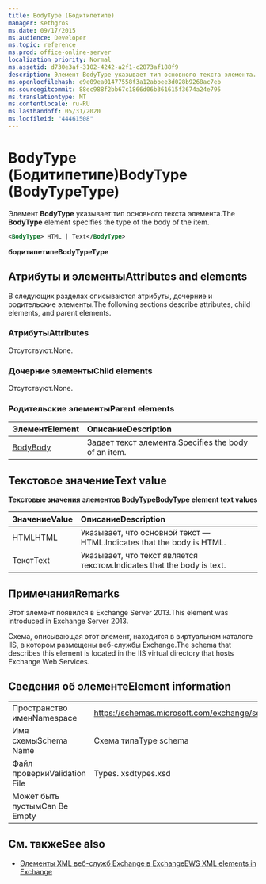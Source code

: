```yaml
---
title: BodyType (Бодитипетипе)
manager: sethgros
ms.date: 09/17/2015
ms.audience: Developer
ms.topic: reference
ms.prod: office-online-server
localization_priority: Normal
ms.assetid: d730e3af-3102-4242-a2f1-c2873af188f9
description: Элемент BodyType указывает тип основного текста элемента.
ms.openlocfilehash: e9e09ea01477558f3a12abbee3d028b9268ac7eb
ms.sourcegitcommit: 88ec988f2bb67c1866d06b361615f3674a24e795
ms.translationtype: MT
ms.contentlocale: ru-RU
ms.lasthandoff: 05/31/2020
ms.locfileid: "44461508"
---
```

# <a name="bodytype-bodytypetype"></a><span data-ttu-id="0c314-103">BodyType (Бодитипетипе)</span><span class="sxs-lookup"><span data-stu-id="0c314-103">BodyType (BodyTypeType)</span></span>

<span data-ttu-id="0c314-104">Элемент **BodyType** указывает тип основного текста элемента.</span><span class="sxs-lookup"><span data-stu-id="0c314-104">The **BodyType** element specifies the type of the body of the item.</span></span> 
  
```XML
<BodyType> HTML | Text</BodyType>
```

 <span data-ttu-id="0c314-105">**бодитипетипе**</span><span class="sxs-lookup"><span data-stu-id="0c314-105">**BodyTypeType**</span></span>
## <a name="attributes-and-elements"></a><span data-ttu-id="0c314-106">Атрибуты и элементы</span><span class="sxs-lookup"><span data-stu-id="0c314-106">Attributes and elements</span></span>

<span data-ttu-id="0c314-107">В следующих разделах описываются атрибуты, дочерние и родительские элементы.</span><span class="sxs-lookup"><span data-stu-id="0c314-107">The following sections describe attributes, child elements, and parent elements.</span></span>
  
### <a name="attributes"></a><span data-ttu-id="0c314-108">Атрибуты</span><span class="sxs-lookup"><span data-stu-id="0c314-108">Attributes</span></span>

<span data-ttu-id="0c314-109">Отсутствуют.</span><span class="sxs-lookup"><span data-stu-id="0c314-109">None.</span></span>
  
### <a name="child-elements"></a><span data-ttu-id="0c314-110">Дочерние элементы</span><span class="sxs-lookup"><span data-stu-id="0c314-110">Child elements</span></span>

<span data-ttu-id="0c314-111">Отсутствуют.</span><span class="sxs-lookup"><span data-stu-id="0c314-111">None.</span></span>
  
### <a name="parent-elements"></a><span data-ttu-id="0c314-112">Родительские элементы</span><span class="sxs-lookup"><span data-stu-id="0c314-112">Parent elements</span></span>

|<span data-ttu-id="0c314-113">**Элемент**</span><span class="sxs-lookup"><span data-stu-id="0c314-113">**Element**</span></span>|<span data-ttu-id="0c314-114">**Описание**</span><span class="sxs-lookup"><span data-stu-id="0c314-114">**Description**</span></span>|
|:-----|:-----|
|[<span data-ttu-id="0c314-115">Body</span><span class="sxs-lookup"><span data-stu-id="0c314-115">Body</span></span>](body.md) <br/> |<span data-ttu-id="0c314-116">Задает текст элемента.</span><span class="sxs-lookup"><span data-stu-id="0c314-116">Specifies the body of an item.</span></span>  <br/> |
   
## <a name="text-value"></a><span data-ttu-id="0c314-117">Текстовое значение</span><span class="sxs-lookup"><span data-stu-id="0c314-117">Text value</span></span>

<span data-ttu-id="0c314-118">**Текстовые значения элементов BodyType**</span><span class="sxs-lookup"><span data-stu-id="0c314-118">**BodyType element text values**</span></span>

|<span data-ttu-id="0c314-119">**Значение**</span><span class="sxs-lookup"><span data-stu-id="0c314-119">**Value**</span></span>|<span data-ttu-id="0c314-120">**Описание**</span><span class="sxs-lookup"><span data-stu-id="0c314-120">**Description**</span></span>|
|:-----|:-----|
|<span data-ttu-id="0c314-121">HTML</span><span class="sxs-lookup"><span data-stu-id="0c314-121">HTML</span></span>  <br/> |<span data-ttu-id="0c314-122">Указывает, что основной текст — HTML.</span><span class="sxs-lookup"><span data-stu-id="0c314-122">Indicates that the body is HTML.</span></span>  <br/> |
|<span data-ttu-id="0c314-123">Текст</span><span class="sxs-lookup"><span data-stu-id="0c314-123">Text</span></span>  <br/> |<span data-ttu-id="0c314-124">Указывает, что текст является текстом.</span><span class="sxs-lookup"><span data-stu-id="0c314-124">Indicates that the body is text.</span></span>  <br/> |
   
## <a name="remarks"></a><span data-ttu-id="0c314-125">Примечания</span><span class="sxs-lookup"><span data-stu-id="0c314-125">Remarks</span></span>

<span data-ttu-id="0c314-126">Этот элемент появился в Exchange Server 2013.</span><span class="sxs-lookup"><span data-stu-id="0c314-126">This element was introduced in Exchange Server 2013.</span></span>
  
<span data-ttu-id="0c314-127">Схема, описывающая этот элемент, находится в виртуальном каталоге IIS, в котором размещены веб-службы Exchange.</span><span class="sxs-lookup"><span data-stu-id="0c314-127">The schema that describes this element is located in the IIS virtual directory that hosts Exchange Web Services.</span></span>
  
## <a name="element-information"></a><span data-ttu-id="0c314-128">Сведения об элементе</span><span class="sxs-lookup"><span data-stu-id="0c314-128">Element information</span></span>

|||
|:-----|:-----|
|<span data-ttu-id="0c314-129">Пространство имен</span><span class="sxs-lookup"><span data-stu-id="0c314-129">Namespace</span></span>  <br/> |https://schemas.microsoft.com/exchange/services/2006/types  <br/> |
|<span data-ttu-id="0c314-130">Имя схемы</span><span class="sxs-lookup"><span data-stu-id="0c314-130">Schema Name</span></span>  <br/> |<span data-ttu-id="0c314-131">Схема типа</span><span class="sxs-lookup"><span data-stu-id="0c314-131">Type schema</span></span>  <br/> |
|<span data-ttu-id="0c314-132">Файл проверки</span><span class="sxs-lookup"><span data-stu-id="0c314-132">Validation File</span></span>  <br/> |<span data-ttu-id="0c314-133">Types. xsd</span><span class="sxs-lookup"><span data-stu-id="0c314-133">types.xsd</span></span>  <br/> |
|<span data-ttu-id="0c314-134">Может быть пустым</span><span class="sxs-lookup"><span data-stu-id="0c314-134">Can Be Empty</span></span>  <br/> ||
   
## <a name="see-also"></a><span data-ttu-id="0c314-135">См. также</span><span class="sxs-lookup"><span data-stu-id="0c314-135">See also</span></span>



- [<span data-ttu-id="0c314-136">Элементы XML веб-служб Exchange в Exchange</span><span class="sxs-lookup"><span data-stu-id="0c314-136">EWS XML elements in Exchange</span></span>](ews-xml-elements-in-exchange.md)


